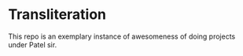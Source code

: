 # Transliteration
This repo is an exemplary instance of awesomeness of doing projects under Patel sir.
